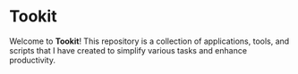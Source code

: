 # Tookit

Welcome to **Tookit**! This repository is a collection of applications, tools, and scripts that I have created to simplify various tasks and enhance productivity.
